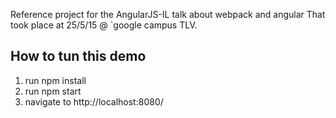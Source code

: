 Reference project for the AngularJS-IL talk about webpack and angular
That took place at 25/5/15 @ `google campus TLV.

How to tun this demo
---------------------------------------------

1. run npm install
2. run npm start
3. navigate to http://localhost:8080/